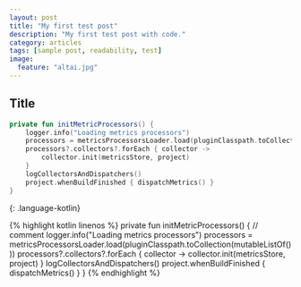 ```yaml
---
layout: post
title: "My first test post"
description: "My first test post with code."
category: articles
tags: [sample post, readability, test]
image:
  feature: "altai.jpg"
---
```



## Title


```kotlin
private fun initMetricProcessors() {
    logger.info("Loading metrics processors")
    processors = metricsProcessorsLoader.load(pluginClasspath.toCollection(mutableListOf()))
    processors?.collectors?.forEach { collector ->
        collector.init(metricsStore, project)
    }
    logCollectorsAndDispatchers()
    project.whenBuildFinished { dispatchMetrics() }
}
```

{: .language-kotlin}

{% highlight kotlin linenos %}
private fun initMetricProcessors() {
    // comment
    logger.info("Loading metrics processors")
    processors = metricsProcessorsLoader.load(pluginClasspath.toCollection(mutableListOf()))
    processors?.collectors?.forEach { collector ->
        collector.init(metricsStore, project)
    }
    logCollectorsAndDispatchers()
    project.whenBuildFinished { dispatchMetrics() }
}
{% endhighlight %}
